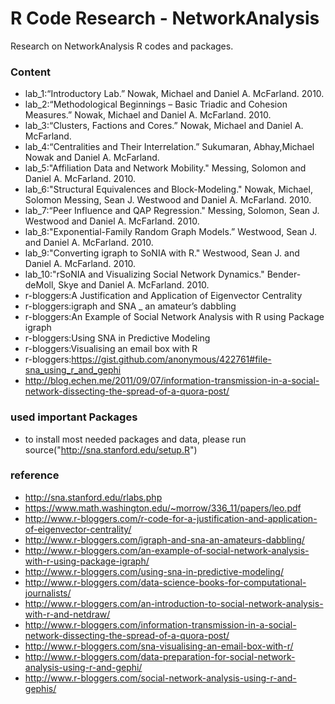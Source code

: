 R Code Research - NetworkAnalysis
=============
Research on NetworkAnalysis R codes and packages.

### Content
- lab_1:“Introductory Lab.” Nowak, Michael and Daniel A. McFarland. 2010.
- lab_2:“Methodological Beginnings – Basic Triadic and Cohesion Measures.” Nowak, Michael and Daniel A. McFarland. 2010. 
- lab_3:“Clusters, Factions and Cores.” Nowak, Michael and Daniel A. McFarland. 
- lab_4:“Centralities and Their Interrelation.” Sukumaran, Abhay,Michael Nowak and Daniel A. McFarland.
- lab_5:"Affiliation Data and Network Mobility." Messing, Solomon and Daniel A. McFarland. 2010. 
- lab_6:"Structural Equivalences and Block-Modeling." Nowak, Michael, Solomon Messing, Sean J. Westwood and Daniel A. McFarland. 2010. 
- lab_7:“Peer Influence and QAP Regression." Messing, Solomon, Sean J. Westwood and Daniel A. McFarland. 2010.
- lab_8:"Exponential-Family Random Graph Models.” Westwood, Sean J. and Daniel A. McFarland. 2010.
- lab_9:"Converting igraph to SoNIA with R." Westwood, Sean J. and Daniel A. McFarland. 2010.
- lab_10:"rSoNIA and Visualizing Social Network Dynamics." Bender-deMoll, Skye and Daniel A. McFarland. 2010.
- r-bloggers:A Justification and Application of Eigenvector Centrality
- r-bloggers:igraph and SNA _ an amateur’s dabbling
- r-bloggers:An Example of Social Network Analysis with R using Package igraph
- r-bloggers:Using SNA in Predictive Modeling
- r-bloggers:Visualising an email box with R
- r-bloggers:https://gist.github.com/anonymous/422761#file-sna_using_r_and_gephi
- http://blog.echen.me/2011/09/07/information-transmission-in-a-social-network-dissecting-the-spread-of-a-quora-post/

### used important Packages
- to install most needed packages and data, please run source("http://sna.stanford.edu/setup.R")

### reference
- http://sna.stanford.edu/rlabs.php
- https://www.math.washington.edu/~morrow/336_11/papers/leo.pdf
- http://www.r-bloggers.com/r-code-for-a-justification-and-application-of-eigenvector-centrality/
- http://www.r-bloggers.com/igraph-and-sna-an-amateurs-dabbling/
- http://www.r-bloggers.com/an-example-of-social-network-analysis-with-r-using-package-igraph/
- http://www.r-bloggers.com/using-sna-in-predictive-modeling/
- http://www.r-bloggers.com/data-science-books-for-computational-journalists/
- http://www.r-bloggers.com/an-introduction-to-social-network-analysis-with-r-and-netdraw/
- http://www.r-bloggers.com/information-transmission-in-a-social-network-dissecting-the-spread-of-a-quora-post/
- http://www.r-bloggers.com/sna-visualising-an-email-box-with-r/
- http://www.r-bloggers.com/data-preparation-for-social-network-analysis-using-r-and-gephi/
- http://www.r-bloggers.com/social-network-analysis-using-r-and-gephis/
